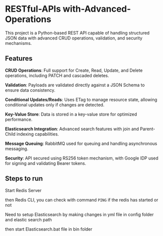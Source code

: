 # RESTful-APIs with-Advanced-Operations
This project is a Python-based REST API capable of handling structured JSON data with advanced CRUD operations, validation, and security mechanisms. 

## Features
**CRUD Operations**: Full support for Create, Read, Update, and Delete operations, including PATCH and cascaded deletes.

**Validation**: Payloads are validated directly against a JSON Schema to ensure data consistency.

**Conditional Updates/Reads**: Uses ETag to manage resource state, allowing conditional updates only if changes are detected.

**Key-Value Store**: Data is stored in a key-value store for optimized performance.

**Elasticsearch Integration**: Advanced search features with join and Parent-Child indexing capabilities.

**Message Queuing**: RabbitMQ used for queuing and handling asynchronous messaging.

**Security**: API secured using RS256 token mechanism, with Google IDP used for signing and validating Bearer tokens.

## Steps to run
Start Redis Server

then Redis CLI, you can check with command ```PING``` if the redis has started or not

Need to setup Elasticsearch by making changes in yml file in config folder and elastic search path

then start Elasticsearch.bat file in bin folder 
